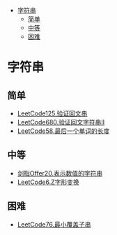 <!-- TOC -->

- [字符串](#字符串)
  - [简单](#简单)
  - [中等](#中等)
  - [困难](#困难)

<!-- /TOC -->
# 字符串
## 简单
- [LeetCode125.验证回文串](docs/LeetCode125.验证回文串.md)
- [LeetCode680.验证回文字符串Ⅱ](docs/LeetCode680.验证回文字符串Ⅱ.md)
- [LeetCode58.最后一个单词的长度](docs/LeetCode58.最后一个单词的长度.md)
## 中等
- [剑指Offer20.表示数值的字符串](docs/剑指Offer20.表示数值的字符串.md)
- [LeetCode6.Z字形变换](docs/LeetCode6.Z字形变换.md)
## 困难
- [LeetCode76.最小覆盖子串](docs/LeetCode76.最小覆盖子串.md)